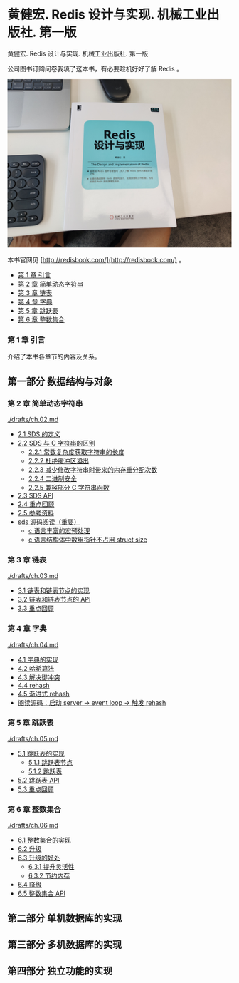 # 黄健宏. Redis 设计与实现. 机械工业出版社. 第一版

黄健宏. Redis 设计与实现. 机械工业出版社. 第一版

公司图书订购问卷我填了这本书，有必要趁机好好了解 Redis 。

![](./images/20220823.jpg)

本书官网见 [http://redisbook.com/](http://redisbook.com/) 。

<!-- @import "[TOC]" {cmd="toc" depthFrom=3 depthTo=6 orderedList=false} -->

<!-- code_chunk_output -->

- [第 1 章 引言](#第-1-章-引言)
- [第 2 章 简单动态字符串](#第-2-章-简单动态字符串)
- [第 3 章 链表](#第-3-章-链表)
- [第 4 章 字典](#第-4-章-字典)
- [第 5 章 跳跃表](#第-5-章-跳跃表)
- [第 6 章 整数集合](#第-6-章-整数集合)

<!-- /code_chunk_output -->

### 第 1 章 引言

介绍了本书各章节的内容及关系。

## 第一部分 数据结构与对象

### 第 2 章 简单动态字符串

[./drafts/ch.02.md](./drafts/ch.02.md)

- [2.1 SDS 的定义](./drafts/ch.02.md#21-sds-的定义)
- [2.2 SDS 与 C 字符串的区别](./drafts/ch.02.md#22-sds-与-c-字符串的区别)
  - [2.2.1 常数复杂度获取字符串的长度](./drafts/ch.02.md#221-常数复杂度获取字符串的长度)
  - [2.2.2 杜绝缓冲区溢出](./drafts/ch.02.md#222-杜绝缓冲区溢出)
  - [2.2.3 减少修改字符串时带来的内存重分配次数](./drafts/ch.02.md#223-减少修改字符串时带来的内存重分配次数)
  - [2.2.4 二进制安全](./drafts/ch.02.md#224-二进制安全)
  - [2.2.5 兼容部分 C 字符串函数](./drafts/ch.02.md#225-兼容部分-c-字符串函数)
- [2.3 SDS API](./drafts/ch.02.md#23-sds-api)
- [2.4 重点回顾](./drafts/ch.02.md#24-重点回顾)
- [2.5 参考资料](./drafts/ch.02.md#25-参考资料)
- [sds 源码阅读（重要）](./drafts/ch.02.md#sds-源码阅读重要)
  - [c 语言丰富的宏预处理](./drafts/ch.02.md#c-语言丰富的宏预处理)
  - [c 语言结构体中数组指针不占用 struct size](./drafts/ch.02.md#c-语言结构体中数组指针不占用-struct-size)

### 第 3 章 链表

[./drafts/ch.03.md](./drafts/ch.03.md)

- [3.1 链表和链表节点的实现](./drafts/ch.03.md#31-链表和链表节点的实现)
- [3.2 链表和链表节点的 API](./drafts/ch.03.md#32-链表和链表节点的-api)
- [3.3 重点回顾](./drafts/ch.03.md#33-重点回顾)

### 第 4 章 字典

[./drafts/ch.04.md](./drafts/ch.04.md)

- [4.1 字典的实现](./drafts/ch.04.md#41-字典的实现)
- [4.2 哈希算法](./drafts/ch.04.md#42-哈希算法)
- [4.3 解决键冲突](./drafts/ch.04.md#43-解决键冲突)
- [4.4 rehash](./drafts/ch.04.md#44-rehash)
- [4.5 渐进式 rehash](./drafts/ch.04.md#45-渐进式-rehash)
- [阅读源码：启动 server -> event loop -> 触发 rehash](./drafts/ch.04.md#阅读源码启动-server-event-loop-触发-rehash)

### 第 5 章 跳跃表

[./drafts/ch.05.md](./drafts/ch.05.md)

- [5.1 跳跃表的实现](./drafts/ch.05.md#51-跳跃表的实现)
  - [5.1.1 跳跃表节点](./drafts/ch.05.md#511-跳跃表节点)
  - [5.1.2 跳跃表](./drafts/ch.05.md#512-跳跃表)
- [5.2 跳跃表 API](./drafts/ch.05.md#52-跳跃表-api)
- [5.3 重点回顾](./drafts/ch.05.md#53-重点回顾)

### 第 6 章 整数集合

[./drafts/ch.06.md](./drafts/ch.06.md)

- [6.1 整数集合的实现](./drafts/ch.06.md#61-整数集合的实现)
- [6.2 升级](./drafts/ch.06.md#62-升级)
- [6.3 升级的好处](./drafts/ch.06.md#63-升级的好处)
  - [6.3.1 提升灵活性](./drafts/ch.06.md#631-提升灵活性)
  - [6.3.2 节约内存](./drafts/ch.06.md#632-节约内存)
- [6.4 降级](./drafts/ch.06.md#64-降级)
- [6.5 整数集合 API](./drafts/ch.06.md#65-整数集合-api)

## 第二部分 单机数据库的实现

## 第三部分 多机数据库的实现

## 第四部分 独立功能的实现
